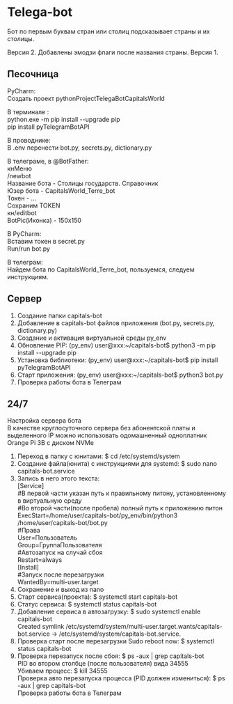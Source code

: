# Telega-bot

Бот по первым буквам стран или столиц подсказывает страны и их столицы.

Версия 2. Добавлены эмодзи флаги после названия страны.
Версия 1.

## Песочница
  
PyCharm:  
Создать проект pythonProjectTelegaBotCapitalsWorld  

В терминале :  
python.exe -m pip install --upgrade pip  
pip install pyTelegramBotAPI  

В проводнике:  
В .env перенести bot.py, secrets.py, dictionary.py  

В телеграме, в @BotFather:  
кнМеню  
/newbot   
Название бота - Столицы государств. Справочник  
Юзер бота - CapitalsWorld_Terre_bot  
Токен - ...  
Сохраним TOKEN  
кн/editbot  
BotPic(Иконка) - 150х150  

В PyCharm:  
Вставим токен в secret.py  
Run/run bot.py  

В телеграм:  
Найдем бота по CapitalsWorld_Terre_bot, пользуемся, следуем инструкциям.  

## Сервер

1.	Создание папки capitals-bot  
2.	Добавление в capitals-bot файлов приложения (bot.py, secrets.py, dictionary.py)  
3.	Создание и активация виртуальной среды py_env  
4.	Обновление PIP: (py_env) user@xxx:~/capitals-bot$ python3 -m pip install --upgrade pip  
5.	Установка библиотеки: (py_env) user@xxx:~/capitals-bot$ pip install pyTelegramBotAPI  
6.	Старт приложения: (py_env) user@xxx:~/capitals-bot$ python3 bot.py
7.	Проверка работы бота в Телеграм

## 24/7
Настройка сервера бота    
В качестве круглосуточного сервера без абонентской платы и выделенного IP можно использовать одомашненный одноплатник Orange Pi 3B с диском NVMe

1.	Переход в папку с юнитами: $ cd /etc/systemd/system  
2.	Создание файла(юнита) с инструкциями для systemd: $ sudo nano capitals-bot.service  
3.	Запись в него этого текста:  
[Service]  
#В первой части указан путь к правильному питону, установленному в виртуальную среду  
#Во второй части(после пробела) полный путь к приложению питон  
ExecStart=/home/user/capitals-bot/py_env/bin/python3 /home/user/capitals-bot/bot.py  
#Права  
User=Пользователь  
Group=ГруппаПользователя  
#Автозапуск на случай сбоя  
Restart=always    
[Install]  
#Запуск после перезагрузки  
WantedBy=multi-user.target  
4.	Сохранение и выход из nano  
5.	Старт сервиса(проекта): $ systemctl start capitals-bot  
6.	Статус сервиса: $ systemctl status capitals-bot  
7.	Добавление сервиса в автозагрузку: $ sudo systemctl enable capitals-bot  
Created symlink /etc/systemd/system/multi-user.target.wants/capitals-bot.service → /etc/systemd/system/capitals-bot.service.  
8.	Проверка старт после перезагрузки Sudo reboot now: $ systemctl status capitals-bot  
9.	Проверка перезапуск после сбоя: $ ps -aux | grep capitals-bot  
PID во втором столбце (после пользователя) вида 34555  
Убиваем процесc: $ kill 34555  
Проверка авто перезапуска процесса (PID должен измениться):  $ ps -aux | grep capitals-bot  
Проверка работы бота в Телеграм  


